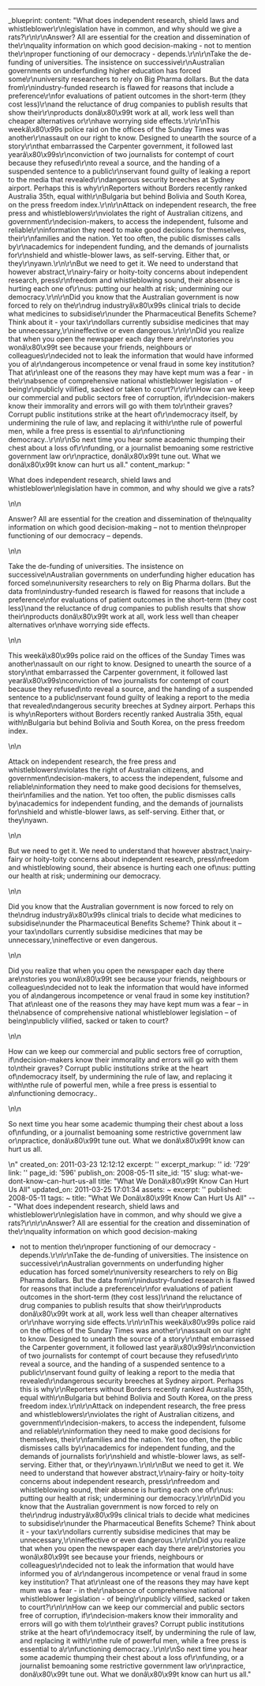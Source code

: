 ---
_blueprint:
  content: "What does independent research, shield laws and whistleblower\r\nlegislation
    have in common, and why should we give a rats?\r\n\r\nAnswer? All are essential
    for the creation and dissemination of the\r\nquality information on which good
    decision-making - not to mention the\r\nproper functioning of our democracy -
    depends.\r\n\r\nTake the de-funding of universities. The insistence on successive\r\nAustralian
    governments on underfunding higher education has forced some\r\nuniversity researchers
    to rely on Big Pharma dollars. But the data from\r\nindustry-funded research is
    flawed for reasons that include a preference\r\nfor evaluations of patient outcomes
    in the short-term (they cost less)\r\nand the reluctance of drug companies to
    publish results that show their\r\nproducts donâ\x80\x99t work at all, work less
    well than cheaper alternatives or\r\nhave worrying side effects.\r\n\r\nThis weekâ\x80\x99s
    police raid on the offices of the Sunday Times was another\r\nassault on our right
    to know. Designed to unearth the source of a story\r\nthat embarrassed the Carpenter
    government, it followed last yearâ\x80\x99s\r\nconviction of two journalists for
    contempt of court because they refused\r\nto reveal a source, and the handing
    of a suspended sentence to a public\r\nservant found guilty of leaking a report
    to the media that revealed\r\ndangerous security breeches at Sydney airport. Perhaps
    this is why\r\nReporters without Borders recently ranked Australia 35th, equal
    with\r\nBulgaria but behind Bolivia and South Korea, on the press freedom index.\r\n\r\nAttack
    on independent research, the free press and whistleblowers\r\nviolates the right
    of Australian citizens, and government\r\ndecision-makers, to access the independent,
    fulsome and reliable\r\ninformation they need to make good decisions for themselves,
    their\r\nfamilies and the nation. Yet too often, the public dismisses calls by\r\nacademics
    for independent funding, and the demands of journalists for\r\nshield and whistle-blower
    laws, as self-serving. Either that, or they\r\nyawn.\r\n\r\nBut we need to get
    it. We need to understand that however abstract,\r\nairy-fairy or hoity-toity
    concerns about independent research, press\r\nfreedom and whistleblowing sound,
    their absence is hurting each one of\r\nus: putting our health at risk; undermining
    our democracy.\r\n\r\nDid you know that the Australian government is now forced
    to rely on the\r\ndrug industryâ\x80\x99s clinical trials to decide what medicines
    to subsidise\r\nunder the Pharmaceutical Benefits Scheme? Think about it - your
    tax\r\ndollars currently subsidise medicines that may be unnecessary,\r\nineffective
    or even dangerous.\r\n\r\nDid you realize that when you open the newspaper each
    day there are\r\nstories you wonâ\x80\x99t see because your friends, neighbours
    or colleagues\r\ndecided not to leak the information that would have informed
    you of a\r\ndangerous incompetence or venal fraud in some key institution? That
    at\r\nleast one of the reasons they may have kept mum was a fear - in the\r\nabsence
    of comprehensive national whistleblower legislation - of being\r\npublicly vilified,
    sacked or taken to court?\r\n\r\nHow can we keep our commercial and public sectors
    free of corruption, if\r\ndecision-makers know their immorality and errors will
    go with them to\r\ntheir graves? Corrupt public institutions strike at the heart
    of\r\ndemocracy itself, by undermining the rule of law, and replacing it with\r\nthe
    rule of powerful men, while a free press is essential to a\r\nfunctioning democracy..\r\n\r\nSo
    next time you hear some academic thumping their chest about a loss of\r\nfunding,
    or a journalist bemoaning some restrictive government law or\r\npractice, donâ\x80\x99t
    tune out. What we donâ\x80\x99t know can hurt us all."
  content_markup: "<p>What does independent research, shield laws and whistleblower\nlegislation
    have in common, and why should we give a rats?</p>\n\n<p>Answer? All are essential
    for the creation and dissemination of the\nquality information on which good decision-making
    &ndash; not to mention the\nproper functioning of our democracy &ndash; depends.</p>\n\n<p>Take
    the de-funding of universities. The insistence on successive\nAustralian governments
    on underfunding higher education has forced some\nuniversity researchers to rely
    on Big Pharma dollars. But the data from\nindustry-funded research is flawed for
    reasons that include a preference\nfor evaluations of patient outcomes in the
    short-term (they cost less)\nand the reluctance of drug companies to publish results
    that show their\nproducts donâ\x80\x99t work at all, work less well than cheaper
    alternatives or\nhave worrying side effects.</p>\n\n<p>This weekâ\x80\x99s police
    raid on the offices of the Sunday Times was another\nassault on our right to know.
    Designed to unearth the source of a story\nthat embarrassed the Carpenter government,
    it followed last yearâ\x80\x99s\nconviction of two journalists for contempt of
    court because they refused\nto reveal a source, and the handing of a suspended
    sentence to a public\nservant found guilty of leaking a report to the media that
    revealed\ndangerous security breeches at Sydney airport. Perhaps this is why\nReporters
    without Borders recently ranked Australia 35th, equal with\nBulgaria but behind
    Bolivia and South Korea, on the press freedom index.</p>\n\n<p>Attack on independent
    research, the free press and whistleblowers\nviolates the right of Australian
    citizens, and government\ndecision-makers, to access the independent, fulsome
    and reliable\ninformation they need to make good decisions for themselves, their\nfamilies
    and the nation. Yet too often, the public dismisses calls by\nacademics for independent
    funding, and the demands of journalists for\nshield and whistle-blower laws, as
    self-serving. Either that, or they\nyawn.</p>\n\n<p>But we need to get it. We
    need to understand that however abstract,\nairy-fairy or hoity-toity concerns
    about independent research, press\nfreedom and whistleblowing sound, their absence
    is hurting each one of\nus: putting our health at risk; undermining our democracy.</p>\n\n<p>Did
    you know that the Australian government is now forced to rely on the\ndrug industryâ\x80\x99s
    clinical trials to decide what medicines to subsidise\nunder the Pharmaceutical
    Benefits Scheme? Think about it &ndash; your tax\ndollars currently subsidise
    medicines that may be unnecessary,\nineffective or even dangerous.</p>\n\n<p>Did
    you realize that when you open the newspaper each day there are\nstories you wonâ\x80\x99t
    see because your friends, neighbours or colleagues\ndecided not to leak the information
    that would have informed you of a\ndangerous incompetence or venal fraud in some
    key institution? That at\nleast one of the reasons they may have kept mum was
    a fear &ndash; in the\nabsence of comprehensive national whistleblower legislation
    &ndash; of being\npublicly vilified, sacked or taken to court?</p>\n\n<p>How can
    we keep our commercial and public sectors free of corruption, if\ndecision-makers
    know their immorality and errors will go with them to\ntheir graves? Corrupt public
    institutions strike at the heart of\ndemocracy itself, by undermining the rule
    of law, and replacing it with\nthe rule of powerful men, while a free press is
    essential to a\nfunctioning democracy..</p>\n\n<p>So next time you hear some academic
    thumping their chest about a loss of\nfunding, or a journalist bemoaning some
    restrictive government law or\npractice, donâ\x80\x99t tune out. What we donâ\x80\x99t
    know can hurt us all.</p>\n"
  created_on: 2011-03-23 12:12:12
  excerpt: ''
  excerpt_markup: ''
  id: '729'
  link: ''
  page_id: '596'
  publish_on: 2008-05-11
  site_id: '15'
  slug: what-we-dont-know-can-hurt-us-all
  title: "What We Donâ\x80\x99t Know Can Hurt Us All"
  updated_on: 2011-03-25 17:01:34
assets: ~
excerpt: ''
published: 2008-05-11
tags: ~
title: "What We Donâ\x80\x99t Know Can Hurt Us All"
--- "What does independent research, shield laws and whistleblower\r\nlegislation
  have in common, and why should we give a rats?\r\n\r\nAnswer? All are essential
  for the creation and dissemination of the\r\nquality information on which good decision-making
  - not to mention the\r\nproper functioning of our democracy - depends.\r\n\r\nTake
  the de-funding of universities. The insistence on successive\r\nAustralian governments
  on underfunding higher education has forced some\r\nuniversity researchers to rely
  on Big Pharma dollars. But the data from\r\nindustry-funded research is flawed for
  reasons that include a preference\r\nfor evaluations of patient outcomes in the
  short-term (they cost less)\r\nand the reluctance of drug companies to publish results
  that show their\r\nproducts donâ\x80\x99t work at all, work less well than cheaper
  alternatives or\r\nhave worrying side effects.\r\n\r\nThis weekâ\x80\x99s police
  raid on the offices of the Sunday Times was another\r\nassault on our right to know.
  Designed to unearth the source of a story\r\nthat embarrassed the Carpenter government,
  it followed last yearâ\x80\x99s\r\nconviction of two journalists for contempt of
  court because they refused\r\nto reveal a source, and the handing of a suspended
  sentence to a public\r\nservant found guilty of leaking a report to the media that
  revealed\r\ndangerous security breeches at Sydney airport. Perhaps this is why\r\nReporters
  without Borders recently ranked Australia 35th, equal with\r\nBulgaria but behind
  Bolivia and South Korea, on the press freedom index.\r\n\r\nAttack on independent
  research, the free press and whistleblowers\r\nviolates the right of Australian
  citizens, and government\r\ndecision-makers, to access the independent, fulsome
  and reliable\r\ninformation they need to make good decisions for themselves, their\r\nfamilies
  and the nation. Yet too often, the public dismisses calls by\r\nacademics for independent
  funding, and the demands of journalists for\r\nshield and whistle-blower laws, as
  self-serving. Either that, or they\r\nyawn.\r\n\r\nBut we need to get it. We need
  to understand that however abstract,\r\nairy-fairy or hoity-toity concerns about
  independent research, press\r\nfreedom and whistleblowing sound, their absence is
  hurting each one of\r\nus: putting our health at risk; undermining our democracy.\r\n\r\nDid
  you know that the Australian government is now forced to rely on the\r\ndrug industryâ\x80\x99s
  clinical trials to decide what medicines to subsidise\r\nunder the Pharmaceutical
  Benefits Scheme? Think about it - your tax\r\ndollars currently subsidise medicines
  that may be unnecessary,\r\nineffective or even dangerous.\r\n\r\nDid you realize
  that when you open the newspaper each day there are\r\nstories you wonâ\x80\x99t
  see because your friends, neighbours or colleagues\r\ndecided not to leak the information
  that would have informed you of a\r\ndangerous incompetence or venal fraud in some
  key institution? That at\r\nleast one of the reasons they may have kept mum was
  a fear - in the\r\nabsence of comprehensive national whistleblower legislation -
  of being\r\npublicly vilified, sacked or taken to court?\r\n\r\nHow can we keep
  our commercial and public sectors free of corruption, if\r\ndecision-makers know
  their immorality and errors will go with them to\r\ntheir graves? Corrupt public
  institutions strike at the heart of\r\ndemocracy itself, by undermining the rule
  of law, and replacing it with\r\nthe rule of powerful men, while a free press is
  essential to a\r\nfunctioning democracy..\r\n\r\nSo next time you hear some academic
  thumping their chest about a loss of\r\nfunding, or a journalist bemoaning some
  restrictive government law or\r\npractice, donâ\x80\x99t tune out. What we donâ\x80\x99t
  know can hurt us all."
